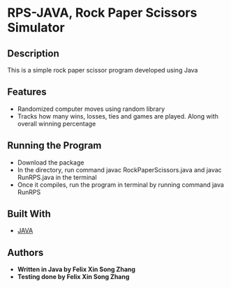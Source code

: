 # RPS-JAVA, Rock Paper Scissors Simulator

## Description

This is a simple rock paper scissor program developed using Java

## Features

* Randomized computer moves using random library
* Tracks how many wins, losses, ties and games are played. Along with overall winning percentage

## Running the Program

* Download the package
* In the directory, run command javac RockPaperScissors.java and javac RunRPS.java in the terminal
* Once it compiles, run the program in terminal by running command java RunRPS


## Built With
* [JAVA](https://www.java.com/en/)



## Authors

* **Written in Java by Felix Xin Song Zhang** 
* **Testing done by Felix Xin Song Zhang** 

